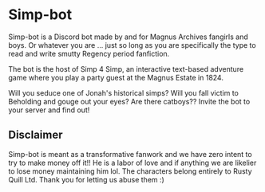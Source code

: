 # Simp-bot

Simp-bot is a Discord bot made by and for Magnus Archives fangirls and boys.  Or whatever you are ... just so long as you are specifically the type to read and write smutty Regency period fanfiction.

The bot is the host of Simp 4 Simp, an interactive text-based adventure game where you play a party guest at the Magnus Estate in 1824.

Will you seduce one of Jonah's historical simps?  Will you fall victim to Beholding and gouge out your eyes?  Are there catboys??  Invite the bot to your server and find out!

## Disclaimer

Simp-bot is meant as a transformative fanwork and we have zero intent to try to make money off it!!  He is a labor of love and if anything we are likelier to lose money maintaining him lol.  The characters belong entirely to Rusty Quill Ltd.  Thank you for letting us abuse them :)
